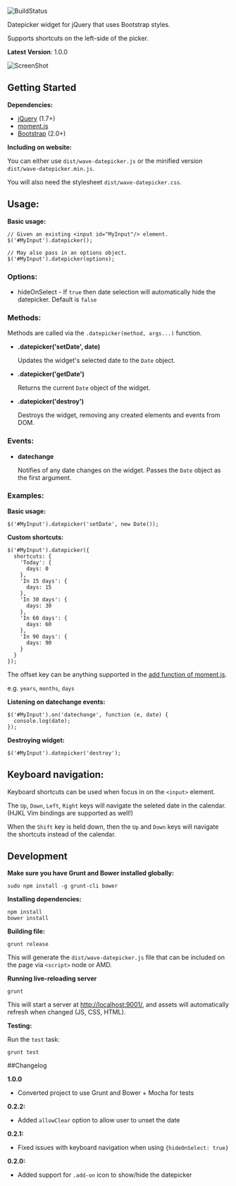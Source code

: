![BuildStatus](https://api.travis-ci.org/waveaccounting/wave-datepicker.png)

Datepicker widget for jQuery that uses Bootstrap styles.

Supports shortcuts on the left-side of the picker.

**Latest Version**: 1.0.0

![ScreenShot](https://raw.github.com/waveaccounting/wave-datepicker/master/img/screenshot.png)

## Getting Started

**Dependencies:**

* [jQuery](http://jquery.com/) (1.7+)
* [moment.js](http://momentjs.com/)
* [Bootstrap](http://twitter.github.com/bootstrap/) (2.0+)


**Including on website:**

You can either use `dist/wave-datepicker.js` or the minified version `dist/wave-datepicker.min.js`.

You will also need the stylesheet `dist/wave-datepicker.css`.


## Usage:

**Basic usage:**

    // Given an existing <input id="MyInput"/> element.
    $('#MyInput').datepicker();

    // May also pass in an options object.
    $('#MyInput').datepicker(options);


### Options:

* hideOnSelect - If `true` then date selection will automatically hide the datepicker. Default is `false`



### Methods:

Methods are called via the `.datepicker(method, args...)` function.

* **.datepicker('setDate', date)**

  Updates the widget's selected date to the `Date` object.

* **.datepicker('getDate')**

  Returns the current `Date` object of the widget.

* **.datepicker('destroy')**
  
  Destroys the widget, removing any created elements and events from DOM.


### Events:

* **datechange**

  Notifies of any date changes on the widget. Passes the `Date` object
  as the first argument.


### Examples:

**Basic usage:**

    $('#MyInput').datepicker('setDate', new Date());


**Custom shortcuts:**

    $('#MyInput').datepicker({
      shortcuts: {
        'Today': {
          days: 0
        },
        'In 15 days': {
          days: 15
        },
        'In 30 days': {
          days: 30
        },
        'In 60 days': {
          days: 60
        },
        'In 90 days': {
          days: 90
        }
      }
    });

The offset key can be anything supported in the [add function of moment.js](http://momentjs.com/docs/#/manipulating/add/).

e.g. `years`, `months`, `days`


**Listening on datechange events:**

    $('#MyInput').on('datechange', function (e, date) {
      console.log(date);
    });


**Destroying widget:**

    $('#MyInput').datepicker('destroy');


## Keyboard navigation:

Keyboard shortcuts can be used when focus in on the `<input>` element.

The `Up`, `Down`, `Left`, `Right` keys will navigate the seleted date in the calendar. (HJKL Vim bindings are supported as well!)

When the `Shift` key is held down, then the `Up` and `Down` keys will navigate the shortcuts instead of the calendar.


## Development

**Make sure you have Grunt and Bower installed globally:**

    sudo npm install -g grunt-cli bower


**Installing dependencies:**

    npm install
    bower install
    

**Building file:**

    grunt release

This will generate the `dist/wave-datepicker.js` file that can be included on the page via `<script>` node or AMD.


**Running live-reloading server**

    grunt

This will start a server at [http://localhost:9001/](http://localhost:9001/), and assets will automatically refresh when changed (JS, CSS, HTML).

**Testing:**

Run the `test` task:

    grunt test


##Changelog

**1.0.0**

- Converted project to use Grunt and Bower + Mocha for tests

**0.2.2:**

- Added `allowClear` option to allow user to unset the date

**0.2.1:**

- Fixed issues with keyboard navigation when using `{hideOnSelect: true}`

**0.2.0:**

- Added support for `.add-on` icon to show/hide the datepicker
